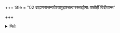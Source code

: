 +++
title = "02 ब्राह्मणराजन्यवैश्यशूदाश्चत्वारस्तद्योगाः पष्ठौहीं विदीव्यन्त"

+++

<details><summary>थिते</summary>

ब्राह्मणराजन्यवैश्यशूदाश्चत्वारस्तद्योगाः पष्ठौहीं विदीव्यन्त ओदनमुद्ब्रुवते २
</details>
